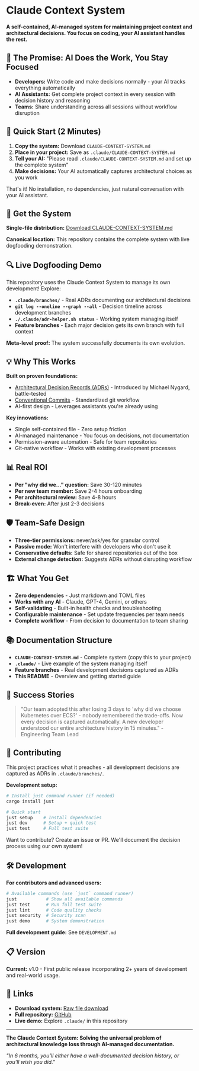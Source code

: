 # Claude Context System

**A self-contained, AI-managed system for maintaining project context and architectural decisions. You focus on coding, your AI assistant handles the rest.**

## 🎯 The Promise: AI Does the Work, You Stay Focused

- **Developers:** Write code and make decisions normally - your AI tracks everything automatically
- **AI Assistants:** Get complete project context in every session with decision history and reasoning  
- **Teams:** Share understanding across all sessions without workflow disruption

## 🚀 Quick Start (2 Minutes)

1. **Copy the system:** Download `CLAUDE-CONTEXT-SYSTEM.md` 
2. **Place in your project:** Save as `.claude/CLAUDE-CONTEXT-SYSTEM.md`
3. **Tell your AI:** "Please read `.claude/CLAUDE-CONTEXT-SYSTEM.md` and set up the complete system"
4. **Make decisions:** Your AI automatically captures architectural choices as you work

That's it! No installation, no dependencies, just natural conversation with your AI assistant.

## 📍 Get the System

**Single-file distribution:** [Download CLAUDE-CONTEXT-SYSTEM.md](https://raw.githubusercontent.com/joshrotenberg/claude-context-system/main/CLAUDE-CONTEXT-SYSTEM.md)

**Canonical location:** This repository contains the complete system with live dogfooding demonstration.

## 🔍 Live Dogfooding Demo

This repository uses the Claude Context System to manage its own development! Explore:

- **`.claude/branches/`** - Real ADRs documenting our architectural decisions
- **`git log --oneline --graph --all`** - Decision timeline across development branches
- **`./.claude/adr-helper.sh status`** - Working system managing itself
- **Feature branches** - Each major decision gets its own branch with full context

**Meta-level proof:** The system successfully documents its own evolution.

## 💡 Why This Works

**Built on proven foundations:**
- [Architectural Decision Records (ADRs)](https://adr.github.io/) - Introduced by Michael Nygard, battle-tested
- [Conventional Commits](https://www.conventionalcommits.org/) - Standardized git workflow 
- AI-first design - Leverages assistants you're already using

**Key innovations:**
- Single self-contained file - Zero setup friction
- AI-managed maintenance - You focus on decisions, not documentation
- Permission-aware automation - Safe for team repositories
- Git-native workflow - Works with existing development processes

## 📊 Real ROI

- **Per "why did we..." question:** Save 30-120 minutes
- **Per new team member:** Save 2-4 hours onboarding  
- **Per architectural review:** Save 4-8 hours
- **Break-even:** After just 2-3 decisions

## 🛡️ Team-Safe Design

- **Three-tier permissions:** never/ask/yes for granular control
- **Passive mode:** Won't interfere with developers who don't use it
- **Conservative defaults:** Safe for shared repositories out of the box
- **External change detection:** Suggests ADRs without disrupting workflow

## 🏗️ What You Get

- **Zero dependencies** - Just markdown and TOML files
- **Works with any AI** - Claude, GPT-4, Gemini, or others
- **Self-validating** - Built-in health checks and troubleshooting
- **Configurable maintenance** - Set update frequencies per team needs
- **Complete workflow** - From decision to documentation to team sharing

## 📚 Documentation Structure

- **`CLAUDE-CONTEXT-SYSTEM.md`** - Complete system (copy this to your project)
- **`.claude/`** - Live example of the system managing itself
- **Feature branches** - Real development decisions captured as ADRs
- **This README** - Overview and getting started guide

## 🎯 Success Stories

> "Our team adopted this after losing 3 days to 'why did we choose Kubernetes over ECS?' - nobody remembered the trade-offs. Now every decision is captured automatically. A new developer understood our entire architecture history in 15 minutes." - Engineering Team Lead

## 🤝 Contributing

This project practices what it preaches - all development decisions are captured as ADRs in `.claude/branches/`. 

**Development setup:**
```bash
# Install just command runner (if needed)
cargo install just

# Quick start
just setup    # Install dependencies
just dev      # Setup + quick test
just test     # Full test suite
```

Want to contribute? Create an issue or PR. We'll document the decision process using our own system!

## 🛠️ Development

**For contributors and advanced users:**

```bash
# Available commands (use `just` command runner)
just           # Show all available commands
just test      # Run full test suite
just lint      # Code quality checks
just security  # Security scan
just demo      # System demonstration
```

**Full development guide:** See `DEVELOPMENT.md`

## 📋 Version

**Current:** v1.0 - First public release incorporating 2+ years of development and real-world usage.

## 🔗 Links

- **Download system:** [Raw file download](https://raw.githubusercontent.com/joshrotenberg/claude-context-system/main/CLAUDE-CONTEXT-SYSTEM.md)
- **Full repository:** [GitHub](https://github.com/joshrotenberg/claude-context-system)
- **Live demo:** Explore `.claude/` in this repository

---

**The Claude Context System: Solving the universal problem of architectural knowledge loss through AI-managed documentation.**

*"In 6 months, you'll either have a well-documented decision history, or you'll wish you did."*